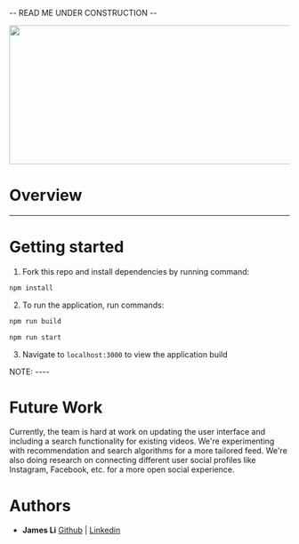 -- READ ME UNDER CONSTRUCTION -- 

<p align="center">
<img src= "https://mma.prnewswire.com/media/479571/Airstream_Logo.jpg?p=facebook" width="750" height="250" align="center">
</p>


# Overview

----- 

# Getting started

1. Fork this repo and install dependencies by running command:

```sh
npm install
```

2. To run the application, run commands:

```sh
npm run build
```

```sh
npm run start
```

3. Navigate to `localhost:3000` to view the application build

NOTE: ---- 

# Future Work

Currently, the team is hard at work on updating the user interface and including a search functionality for existing videos. We're experimenting with recommendation and search algorithms for a more tailored feed. We're also doing research on connecting different user social profiles like Instagram, Facebook, etc. for a more open social experience.

# Authors

- **James Li** [Github](https://github.com/Jxmes-Li) | [Linkedin](https://www.linkedin.com/in/jamesli0226/)
